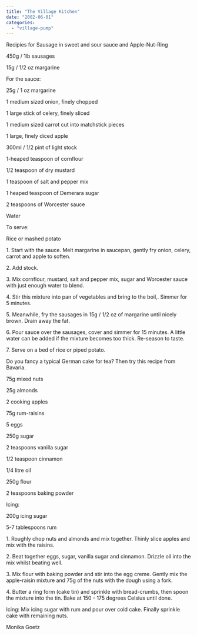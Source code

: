 ```yaml
---
title: "The Village Kitchen"
date: "2002-06-01"
categories: 
  - "village-pump"
---
```


Recipies for Sausage in sweet and sour sauce and Apple-Nut-Ring

450g / 1lb sausages

15g / 1/2 oz margarine

For the sauce:

25g / 1 oz margarine

1 medium sized onion, finely chopped

1 large stick of celery, finely sliced

1 medium sized carrot cut into matchstick pieces

1 large, finely diced apple

300ml / 1/2 pint of light stock

1-heaped teaspoon of cornflour

1/2 teaspoon of dry mustard

1 teaspoon of salt and pepper mix

1 heaped teaspoon of Demerara sugar

2 teaspoons of Worcester sauce

Water

To serve:

Rice or mashed potato

1\. Start with the sauce. Melt margarine in saucepan, gently fry onion, celery, carrot and apple to soften.

2\. Add stock.

3\. Mix cornflour, mustard, salt and pepper mix, sugar and Worcester sauce with just enough water to blend.

4\. Stir this mixture into pan of vegetables and bring to the boil,. Simmer for 5 minutes.

5\. Meanwhile, fry the sausages in 15g / 1/2 oz of margarine until nicely brown. Drain away the fat.

6\. Pour sauce over the sausages, cover and simmer for 15 minutes. A little water can be added if the mixture becomes too thick. Re-season to taste.

7\. Serve on a bed of rice or piped potato.

Do you fancy a typical German cake for tea? Then try this recipe from Bavaria.

75g mixed nuts

25g almonds

2 cooking apples

75g rum-raisins

5 eggs

250g sugar

2 teaspoons vanilla sugar

1/2 teaspoon cinnamon

1/4 litre oil

250g flour

2 teaspoons baking powder

Icing:

200g icing sugar

5-7 tablespoons rum

1\. Roughly chop nuts and almonds and mix together. Thinly slice apples and mix with the raisins.

2\. Beat together eggs, sugar, vanilla sugar and cinnamon. Drizzle oil into the mix whilst beating well.

3\. Mix flour with baking powder and stir into the egg creme. Gently mix the apple-raisin mixture and 75g of the nuts with the dough using a fork.

4\. Butter a ring form (cake tin) and sprinkle with bread-crumbs, then spoon the mixture into the tin. Bake at 150 - 175 degrees Celsius until done.

Icing: Mix icing sugar with rum and pour over cold cake. Finally sprinkle cake with remaining nuts.

Monika Goetz
